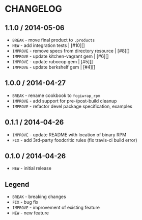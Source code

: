 CHANGELOG
=========

1.1.0 / 2014-05-06
------------------

- `BREAK` - move final product to `.products`
- `NEW` - add integration tests | [#10][]
- `IMPROVE` - remove specs from directory resource | [#8][]
- `IMPROVE` - update kitchen-vagrant gem | [#6][]
- `IMPROVE` - update rubocop gem | [#5][]
- `IMPROVE` - update berkshelf gem | [#4][]


1.0.0 / 2014-04-27
------------------

- `BREAK` - rename cookbook to `fcgiwrap_rpm`
- `IMPROVE` - add support for pre-/post-build cleanup
- `IMPROVE` - refactor devel package specification, examples


0.1.1 / 2014-04-26
------------------

- `IMPROVE` - update README with location of binary RPM
- `FIX` - add 3rd-party foodcritic rules (fix travis-ci build error)


0.1.0 / 2014-04-26
------------------

- `NEW` - initial release


Legend
------

- `BREAK`   - breaking changes
- `FIX`     - bug fix
- `IMPROVE` - improvement of existing feature
- `NEW`     - new feature
